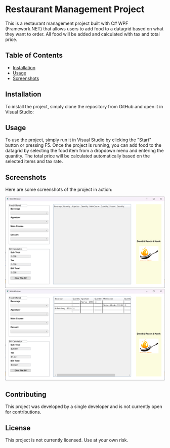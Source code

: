 # Restaurant Management Project

This is a restaurant management project built with C# WPF (Framework.NET) that allows users to add food to a datagrid based on what they want to order. All food will be added and calculated with tax and total price.

## Table of Contents

- [Installation](#installation)
- [Usage](#usage)
- [Screenshots](#screenshots)

## Installation

To install the project, simply clone the repository from GitHub and open it in Visual Studio:


## Usage

To use the project, simply run it in Visual Studio by clicking the "Start" button or pressing F5. Once the project is running, you can add food to the datagrid by selecting the food item from a dropdown menu and entering the quantity. The total price will be calculated automatically based on the selected items and tax rate.

## Screenshots

Here are some screenshots of the project in action:

![Screenshot 1](/assets/food.png)
![Screenshot 2](/assets/food1.png)

## Contributing

This project was developed by a single developer and is not currently open for contributions.

## License

This project is not currently licensed. Use at your own risk.
